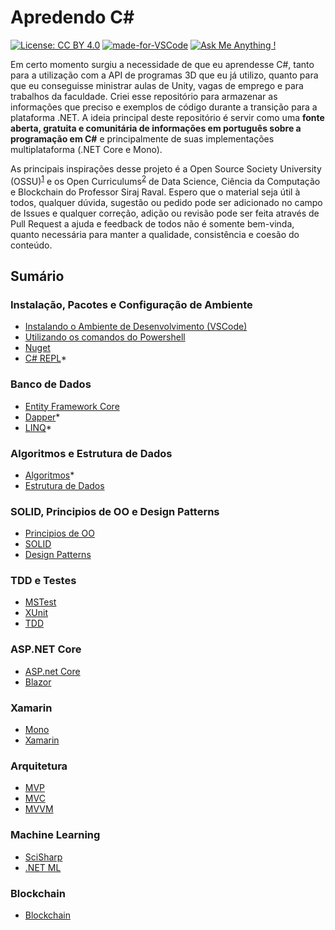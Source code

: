 # Apredendo C#
[![License: CC BY 4.0](https://img.shields.io/badge/License-CC%20BY%204.0-lightgrey.svg)](https://creativecommons.org/licenses/by/4.0/)
[![made-for-VSCode](https://img.shields.io/badge/Made%20for-VSCode-1f425f.svg)](https://code.visualstudio.com/)
[![Ask Me Anything !](https://img.shields.io/badge/Ask%20me-anything-1abc9c.svg)](https://github.com/Camilotk/teste_skeel/issues/new)

Em certo momento surgiu a necessidade de que eu aprendesse C#, tanto para a utilização com a API de programas 3D que eu já utilizo, quanto para que eu conseguisse ministrar aulas de Unity, vagas de emprego e para trabalhos da faculdade. Criei esse repositório para armazenar as informações que preciso e exemplos de código durante a transição para a plataforma .NET. A ideia principal deste repositório é servir como uma **fonte aberta, gratuita e comunitária de informações em português sobre a programação em C#** e principalmente de suas implementações multiplataforma (.NET Core e Mono).

As principais inspirações desse projeto é a Open Source Society University (OSSU)<sup>[1](https://github.com/ossu/computer-science)</sup> e os Open Curriculums<sup>[2](https://github.com/llSourcell/Learn_Machine_Learning_in_3_Months)</sup> de Data Science, Ciência da Computação e Blockchain do Professor Siraj Raval. Espero que o material seja útil à todos, qualquer dúvida, sugestão ou pedido pode ser adicionado no campo de Issues e qualquer correção, adição ou revisão pode ser feita através de Pull Request a ajuda e feedback de todos não é somente bem-vinda, quanto necessária para manter a qualidade, consistência e coesão do conteúdo.

## Sumário
### Instalação, Pacotes e Configuração de Ambiente
- [Instalando o Ambiente de Desenvolvimento (VSCode)](https://github.com/Camilotk/aprendendo_csharp/blob/master/INSTALLATION.md)
- [Utilizando os comandos do Powershell](https://github.com/Camilotk/aprendendo_csharp/blob/master/POWERSHELL.md)
- [Nuget](https://github.com/Camilotk/aprendendo_csharp/blob/master/NUGET.md)
- [C# REPL](https://github.com/scriptcs/scriptcs)*
### Banco de Dados
- [Entity Framework Core](https://github.com/Camilotk/aprendendo_csharp/blob/master/ENTITY.md)
- [Dapper](#)*
- [LINQ](#)*
### Algoritmos e Estrutura de Dados
- [Algoritmos](#)*
- [Estrutura de Dados](https://github.com/Camilotk/aprendendo_csharp/tree/master/Data%20Structures)
### SOLID, Principios de OO e Design Patterns
- [Principios de OO](#)
- [SOLID](https://github.com/Camilotk/aprendendo_csharp/tree/master/SOLID)
- [Design Patterns](https://github.com/Camilotk/aprendendo_csharp/tree/master/Design%20Patterns)
### TDD e Testes
- [MSTest](#)
- [XUnit](#)
- [TDD](#)
### ASP.NET Core
- [ASP.net Core](https://docs.microsoft.com/pt-br/aspnet/core/?view=aspnetcore-2.2)
- [Blazor](#)
### Xamarin
- [Mono](#)
- [Xamarin](https://docs.microsoft.com/pt-br/xamarin/cross-platform/get-started/)
### Arquitetura
- [MVP](#)
- [MVC](#)
- [MVVM](#)
### Machine Learning
- [SciSharp](https://github.com/SciSharp)
- [.NET ML](#)
### Blockchain
- [Blockchain](https://www.c-sharpcorner.com/article/blockchain-basics-building-a-blockchain-in-net-core/)

